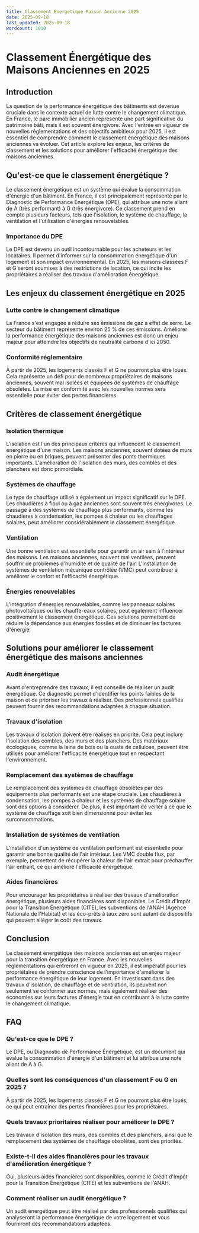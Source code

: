 ```yaml
---
title: Classement Energetique Maison Ancienne 2025
date: 2025-09-18
last_updated: 2025-09-18
wordcount: 1010
---
```


# Classement Énergétique des Maisons Anciennes en 2025

## Introduction

La question de la performance énergétique des bâtiments est devenue cruciale dans le contexte actuel de lutte contre le changement climatique. En France, le parc immobilier ancien représente une part significative du patrimoine bâti, mais il est souvent énergivore. Avec l'entrée en vigueur de nouvelles réglementations et des objectifs ambitieux pour 2025, il est essentiel de comprendre comment le classement énergétique des maisons anciennes va évoluer. Cet article explore les enjeux, les critères de classement et les solutions pour améliorer l'efficacité énergétique des maisons anciennes.

## Qu'est-ce que le classement énergétique ?

Le classement énergétique est un système qui évalue la consommation d'énergie d'un bâtiment. En France, il est principalement représenté par le Diagnostic de Performance Énergétique (DPE), qui attribue une note allant de A (très performant) à G (très énergivore). Ce classement prend en compte plusieurs facteurs, tels que l'isolation, le système de chauffage, la ventilation et l'utilisation d'énergies renouvelables.

### Importance du DPE

Le DPE est devenu un outil incontournable pour les acheteurs et les locataires. Il permet d'informer sur la consommation énergétique d'un logement et son impact environnemental. En 2025, les maisons classées F et G seront soumises à des restrictions de location, ce qui incite les propriétaires à réaliser des travaux d'amélioration énergétique.

## Les enjeux du classement énergétique en 2025

### Lutte contre le changement climatique

La France s'est engagée à réduire ses émissions de gaz à effet de serre. Le secteur du bâtiment représente environ 25 % de ces émissions. Améliorer la performance énergétique des maisons anciennes est donc un enjeu majeur pour atteindre les objectifs de neutralité carbone d'ici 2050.

### Conformité réglementaire

À partir de 2025, les logements classés F et G ne pourront plus être loués. Cela représente un défi pour de nombreux propriétaires de maisons anciennes, souvent mal isolées et équipées de systèmes de chauffage obsolètes. La mise en conformité avec les nouvelles normes sera essentielle pour éviter des pertes financières.

## Critères de classement énergétique

### Isolation thermique

L'isolation est l'un des principaux critères qui influencent le classement énergétique d'une maison. Les maisons anciennes, souvent dotées de murs en pierre ou en briques, peuvent présenter des ponts thermiques importants. L'amélioration de l'isolation des murs, des combles et des planchers est donc primordiale.

### Systèmes de chauffage

Le type de chauffage utilisé a également un impact significatif sur le DPE. Les chaudières à fioul ou à gaz anciennes sont souvent très énergivores. Le passage à des systèmes de chauffage plus performants, comme les chaudières à condensation, les pompes à chaleur ou les chauffages solaires, peut améliorer considérablement le classement énergétique.

### Ventilation

Une bonne ventilation est essentielle pour garantir un air sain à l'intérieur des maisons. Les maisons anciennes, souvent mal ventilées, peuvent souffrir de problèmes d'humidité et de qualité de l'air. L'installation de systèmes de ventilation mécanique contrôlée (VMC) peut contribuer à améliorer le confort et l'efficacité énergétique.

### Énergies renouvelables

L'intégration d'énergies renouvelables, comme les panneaux solaires photovoltaïques ou les chauffe-eaux solaires, peut également influencer positivement le classement énergétique. Ces solutions permettent de réduire la dépendance aux énergies fossiles et de diminuer les factures d'énergie.

## Solutions pour améliorer le classement énergétique des maisons anciennes

### Audit énergétique

Avant d'entreprendre des travaux, il est conseillé de réaliser un audit énergétique. Ce diagnostic permet d'identifier les points faibles de la maison et de prioriser les travaux à réaliser. Des professionnels qualifiés peuvent fournir des recommandations adaptées à chaque situation.

### Travaux d'isolation

Les travaux d'isolation doivent être réalisés en priorité. Cela peut inclure l'isolation des combles, des murs et des planchers. Des matériaux écologiques, comme la laine de bois ou la ouate de cellulose, peuvent être utilisés pour améliorer l'efficacité énergétique tout en respectant l'environnement.

### Remplacement des systèmes de chauffage

Le remplacement des systèmes de chauffage obsolètes par des équipements plus performants est une étape cruciale. Les chaudières à condensation, les pompes à chaleur et les systèmes de chauffage solaire sont des options à considérer. De plus, il est important de veiller à ce que le système de chauffage soit bien dimensionné pour éviter les surconsommations.

### Installation de systèmes de ventilation

L'installation d'un système de ventilation performant est essentielle pour garantir une bonne qualité de l'air intérieur. Les VMC double flux, par exemple, permettent de récupérer la chaleur de l'air extrait pour préchauffer l'air entrant, ce qui améliore l'efficacité énergétique.

### Aides financières

Pour encourager les propriétaires à réaliser des travaux d'amélioration énergétique, plusieurs aides financières sont disponibles. Le Crédit d'Impôt pour la Transition Énergétique (CITE), les subventions de l'ANAH (Agence Nationale de l'Habitat) et les éco-prêts à taux zéro sont autant de dispositifs qui peuvent alléger le coût des travaux.

## Conclusion

Le classement énergétique des maisons anciennes est un enjeu majeur pour la transition énergétique en France. Avec les nouvelles réglementations qui entreront en vigueur en 2025, il est impératif pour les propriétaires de prendre conscience de l'importance d'améliorer la performance énergétique de leur logement. En investissant dans des travaux d'isolation, de chauffage et de ventilation, ils peuvent non seulement se conformer aux normes, mais également réaliser des économies sur leurs factures d'énergie tout en contribuant à la lutte contre le changement climatique.

## FAQ

### Qu'est-ce que le DPE ?

Le DPE, ou Diagnostic de Performance Énergétique, est un document qui évalue la consommation d'énergie d'un bâtiment et lui attribue une note allant de A à G.

### Quelles sont les conséquences d'un classement F ou G en 2025 ?

À partir de 2025, les logements classés F et G ne pourront plus être loués, ce qui peut entraîner des pertes financières pour les propriétaires.

### Quels travaux prioritaires réaliser pour améliorer le DPE ?

Les travaux d'isolation des murs, des combles et des planchers, ainsi que le remplacement des systèmes de chauffage obsolètes, sont des priorités.

### Existe-t-il des aides financières pour les travaux d'amélioration énergétique ?

Oui, plusieurs aides financières sont disponibles, comme le Crédit d'Impôt pour la Transition Énergétique (CITE) et les subventions de l'ANAH.

### Comment réaliser un audit énergétique ?

Un audit énergétique peut être réalisé par des professionnels qualifiés qui analyseront la performance énergétique de votre logement et vous fourniront des recommandations adaptées.